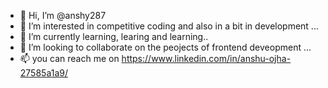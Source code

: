 - 👋 Hi, I’m @anshy287
- 👀 I’m interested in competitive coding and also in a bit in development  ...
- 🌱 I’m currently learning, learing and learning..
- 💞️ I’m looking to collaborate on the peojects of frontend deveopment ...
- 📫 you can reach me on https://www.linkedin.com/in/anshu-ojha-27585a1a9/

<!---
anshy287/anshy287 is a ✨ special ✨ repository because its `README.md` (this file) appears on your GitHub profile.
You can click the Preview link to take a look at your changes.
--->
